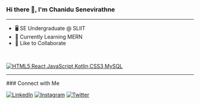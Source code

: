 <!-- GitHub Profile README -->
### Hi there 👋, I'm Chanidu Senevirathne
<hr>

- 🖥️ SE Undergraduate @ SLIIT
- 🔌 Currently Learning MERN
- 🔋 Like to Collaborate
<br> 

[![HTML5,React,JavaScript,Kotlin,CSS3,MySQL](https://skillicons.dev/icons?i=html,react,javascript,kotlin,css,MySQL)]()


<hr>
### Connect with Me

[![LinkedIn](https://img.shields.io/badge/LinkedIn-0077B5?style=for-the-badge&logo=linkedin&logoColor=white)](https://www.linkedin.com/in/your-linkedin-profile)
[![Instagram](https://img.shields.io/badge/Instagram-E4405F?style=for-the-badge&logo=instagram&logoColor=white)](https://www.instagram.com/your-instagram-profile)
[![Twitter](https://img.shields.io/badge/Twitter-1DA1F2?style=for-the-badge&logo=twitter&logoColor=white)](https://twitter.com/your-twitter-profile)
  
